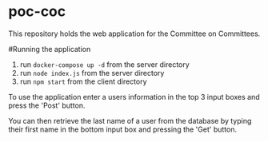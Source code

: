 # poc-coc

This repository holds the web application for the Committee on Committees.

#Running the application
1) run ```docker-compose up -d``` from the server directory
2) run ```node index.js``` from the server directory
3) run ```npm start``` from the client directory

To use the application enter a users information in the top 3 input boxes and press the 'Post' button.

You can then retrieve the last name of a user from the database by typing their first name in the bottom
input box and pressing the 'Get' button.